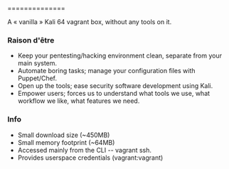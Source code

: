==============

A « vanilla » Kali 64 vagrant box, without any tools on it.

### Raison d'être
* Keep your pentesting/hacking environment clean, separate from your main system.
* Automate boring tasks; manage your configuration files with Puppet/Chef.
* Open up the tools; ease security software development using Kali. 
* Empower users; forces us to understand what tools we use, what workflow we like, what features we need.

### Info
* Small download size (~450MB) 
* Small memory footprint (~64MB)
* Accessed mainly from the CLI -- vagrant ssh.
* Provides userspace credentials (vagrant:vagrant)